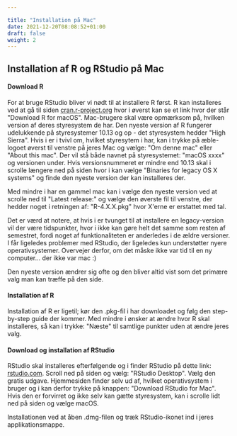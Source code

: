 ```yaml
---

title: "Installation på Mac"
date: 2021-12-20T08:08:52+01:00
draft: false
weight: 2
---
```




## Installation af R og RStudio på Mac

#### Download R

For at bruge RStudio bliver vi nødt til at installere R først. R kan installeres ved at gå til siden [cran.r-project.org](https://cran.r-project.org/) hvor i øverst kan se et link hvor der står "Download R for macOS". Mac-brugere skal være opmærksom på, hvilken version af deres styresystem de har. Den nyeste version af R fungerer udelukkende på styresystemer 10.13 og op - det styresystem hedder "High Sierra". Hvis i er i tvivl om, hvilket styresytem i har, kan i trykke på æble-logoet øverst til venstre på jeres Mac og vælge: "Om denne mac" eller "About this mac". Der vil stå både navnet på styresystemet: "macOS xxxx" og versionen under. Hvis versionsnummeret er mindre end 10.13 skal i scrolle længere ned på siden hvor i kan vælge "Binaries for legacy OS X systems" og finde den nyeste version der kan installeres der.

Med mindre i har en gammel mac kan i vælge den nyeste version ved at scrolle ned til "Latest release:" og vælge den øverste fil til venstre, der hedder noget i retningen af: "R-4.X.X.pkg" hvor X'erne er erstattet med tal.

Det er værd at notere, at hvis i er tvunget til at installere en legacy-version vil der være tidspunkter, hvor i ikke kan gøre helt det samme som resten af semestret, fordi noget af funktionaliteten er anderledes i de ældre versioner. I får ligeledes problemer med RStudio, der ligeledes kun understøtter nyere operativsystemer. Overvejer derfor, om det måske ikke var tid til en ny computer... der ikke var mac :)

Den nyeste version ændrer sig ofte og den bliver altid vist som det primære valg man kan træffe på den side.



#### Installation af R

Installation af R er ligetil; kør den .pkg-fil i har downloadet og følg den step-by-step guide der kommer. Med mindre i ønsker at ændre hvor R skal installeres, så kan i trykke: "Næste" til samtlige punkter uden at ændre jeres valg.



#### Download og installation af RStudio

RStudio skal installeres efterfølgende og i finder RStudio på dette link: [rstudio.com](https://www.rstudio.com/products/rstudio/download/). Scroll ned på siden og vælg: "RStudio Desktop". Vælg den gratis udgave. Hjemmesiden finder selv ud af, hvilket operativsystem i bruger og i kan derfor trykke på knappen: "Download RStudio for Mac". Hvis den er forvirret og ikke selv kan gætte styresystem, kan i scrolle lidt ned på siden og vælge macOS.

Installationen ved at åben .dmg-filen og træk RStudio-ikonet ind i jeres applikationsmappe.
